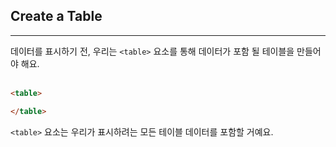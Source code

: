 ## Create a Table
---
데이터를 표시하기 전, 우리는 `<table>` 요소를 통해 데이터가 포함 될 테이블을 만들어야 해요.
<br>
<br>

```html
<table>

</table>
```
`<table>` 요소는 우리가 표시하려는 모든 테이블 데이터를 포함할 거예요.
